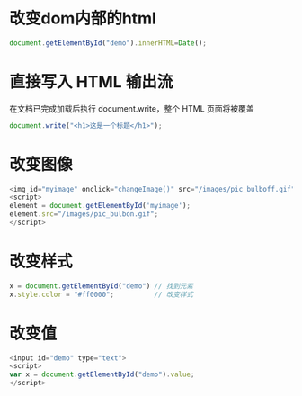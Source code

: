 # 改变dom内部的html
```javascript
document.getElementById("demo").innerHTML=Date();
```

# 直接写入 HTML 输出流
在文档已完成加载后执行 document.write，整个 HTML 页面将被覆盖
```javascript
document.write("<h1>这是一个标题</h1>");
```

# 改变图像
```javascript
<img id="myimage" onclick="changeImage()" src="/images/pic_bulboff.gif" width="100" height="180">
<script>
element = document.getElementById('myimage');
element.src="/images/pic_bulbon.gif";
</script>
```

# 改变样式
```javascript
x = document.getElementById("demo") // 找到元素
x.style.color = "#ff0000";          // 改变样式
```

# 改变值
```javascript
<input id="demo" type="text">
<script>
var x = document.getElementById("demo").value;
</script>
```
